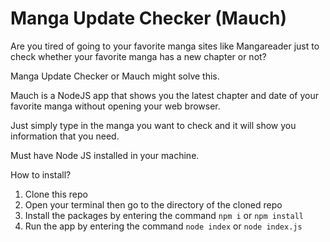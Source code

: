 # Manga Update Checker (Mauch)
Are you tired of going to your favorite manga sites like Mangareader just to check whether your favorite manga has a new chapter or not?

Manga Update Checker or Mauch might solve this.

Mauch is a NodeJS app that shows you the latest chapter and date of your favorite manga without opening your web browser.

Just simply type in the manga you want to check and it will show you information that you need.

Must have Node JS installed in your machine.

How to install?
1. Clone this repo
2. Open your terminal then go to the directory of the cloned repo
3. Install the packages by entering the command `npm i` or `npm install`
4. Run the app by entering the command `node index` or `node index.js`

